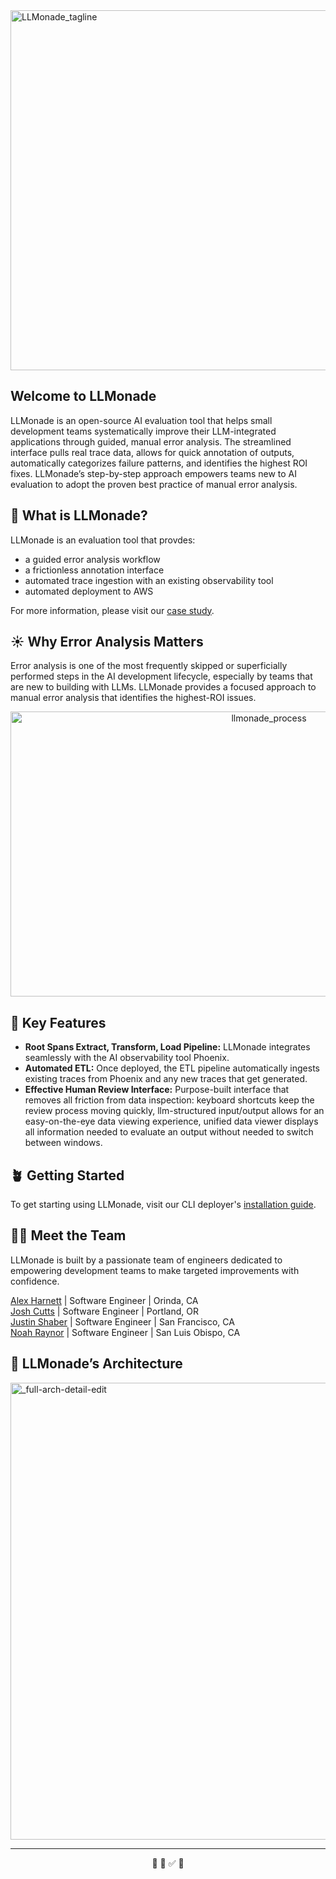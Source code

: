 <img width="1108" height="576" alt="LLMonade_tagline" src="https://github.com/user-attachments/assets/06c8f3dd-1f4b-46bb-ad21-d57273b83f55" />

## Welcome to LLMonade

LLMonade is an open-source AI evaluation tool that helps small development teams systematically improve their LLM-integrated applications through guided, manual error analysis. The streamlined interface pulls real trace data, allows for quick annotation of outputs, automatically categorizes failure patterns, and identifies the highest ROI fixes. LLMonade’s step-by-step approach empowers teams new to AI evaluation to adopt the proven best practice of manual error analysis.

## 🍋 What is LLMonade?
LLMonade is an evaluation tool that provdes:
- a guided error analysis workflow
- a frictionless annotation interface
- automated trace ingestion with an existing observability tool
- automated deployment to AWS

For more information, please visit our [case study](https://llmonade.github.io/case-study/).

## ☀️ Why Error Analysis Matters
Error analysis is one of the most frequently skipped or superficially performed steps in the AI development lifecycle, especially by teams that are new to building with LLMs. LLMonade provides a focused approach to manual error analysis that identifies the highest-ROI issues.
<div align="center">
<img width="811" height="456" alt="llmonade_process" src="https://github.com/user-attachments/assets/acd4ab89-9505-4a3b-9888-6960cde5aa17" />
</div>

## 🍃 Key Features
- **Root Spans Extract, Transform, Load Pipeline:** LLMonade integrates seamlessly with the AI observability tool Phoenix.
- **Automated ETL:** Once deployed, the ETL pipeline automatically ingests existing traces from Phoenix and any new traces that get generated.
- **Effective Human Review Interface:** Purpose-built interface that removes all friction from data inspection: keyboard shortcuts keep the review process moving quickly, llm-structured input/output allows for an easy-on-the-eye data viewing experience, unified data viewer displays all information needed to evaluate an output without needed to switch between windows.

## 🪴 Getting Started

To get starting using LLMonade, visit our CLI deployer's [installation guide](https://github.com/capstone2505-team-5/CLI?tab=readme-ov-file#llmonade-cli-deployer).

## 👨‍🌾 Meet the Team
LLMonade is built by a passionate team of engineers dedicated to empowering development teams to make targeted improvements with confidence.

[Alex Harnett](https://github.com/AlexHarnett1) | Software Engineer | Orinda, CA  
[Josh Cutts](https://github.com/joshcutts) | Software Engineer | Portland, OR  
[Justin Shaber](https://github.com/justinshaber) | Software Engineer | San Francisco, CA  
[Noah Raynor](https://github.com/noahraynor) | Software Engineer | San Luis Obispo, CA  


## 🌳 LLMonade’s Architecture

<img width="1920" height="731" alt="_full-arch-detail-edit" src="https://github.com/user-attachments/assets/32ae5dc0-9b3f-4ffe-b483-ea4cb821734d" />

---
<div align="center">
  🍋 🌳 ✅ 🍋 
</div>

